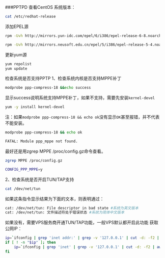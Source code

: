 ###PPTPD
查看CentOS 系统版本：
```bash
cat /etc/redhat-release
```
添加EPEL源
```bash
rpm -Uvh http://mirrors.yun-idc.com/epel/6/i386/epel-release-6-8.noarch.rpm
```
```bash
rpm -Uvh http://mirrors.neusoft.edu.cn/epel/5/i386/epel-release-5-4.noarch.rpm
```
更新yum源
```bash
yum repolist
yum update
```
检查系统是否支持PPTP
1、检查系统内核是否支持MPPE补丁
```bash
modprobe ppp-compress-18 &&echo success
```
显示success说明系统支持MPPE补丁，如果不支持，需要先安装`kernel-devel`
```bash
yum -y install kernel-devel
```
注：如果`modprobe ppp-compress-18 && echo ok`没有显示`OK`甚至报错，并不代表不能安装。
```bash
modprobe ppp-compress-18 && echo ok 
```
```bash
FATAL: Module ppp_mppe not found. 
```
最好还是用zgrep MPPE /proc/config.gz命令查看。
```bash
zgrep MPPE /proc/config.gz
```
```bash
CONFIG_PPP_MPPE=y
```
2、检查系统是否开启TUN/TAP支持
```bash
cat /dev/net/tun
```
如果这条指令显示结果为下面的文本，则表明通过：
```bash
cat: /dev/net/tun: File descriptor in bad state #系统为英文版本
cat: /dev/net/tun: 文件描述符处于错误状态 #系统为简体中文版本
```
如果没有，需要VPS服务商开通TUN/TAP功能，一般VPS默认都开启此功能
获取公网IP：
```bash
ip=`ifconfig | grep 'inet addr:' | grep -v '127.0.0.1' | cut -d: -f2 | awk '{ print $1}'`
if [ ! -n "$ip" ]; then
    ip=`ifconfig | grep 'inet' | grep -v '127.0.0.1' | cut -d: -f2 | awk '{ print $2}'`
fi
```
